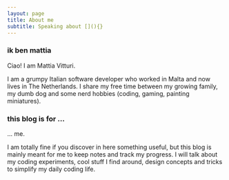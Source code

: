 ```yaml
---
layout: page
title: About me
subtitle: Speaking about [](){}
---
```


### ik ben mattia

Ciao! I am Mattia Vitturi.

I am a grumpy Italian software developer who worked in Malta and now lives in The Netherlands. I share my free time between my growing family, my dumb dog and some nerd hobbies (coding, gaming, painting miniatures).

### this blog is for ...

... me. 

I am totally fine if you discover in here something useful, but this blog is mainly meant for me to keep notes and track my progress. I will talk about my coding experiments, cool stuff I find around, design concepts and tricks to simplify my daily coding life.